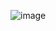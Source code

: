 ![image](https://user-images.githubusercontent.com/61599564/145088981-030e21fe-26e9-406a-a341-d4d967682019.png)
